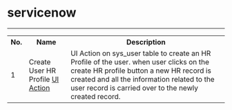 # servicenow
<hr/>
<table>
  <tr>
    <th>No.</th>
    <th>Name</th>
    <th>Description</th>
  </tr>
  <tr>
    <td>1</td>
    <td>Create User HR Profile <a href="https://github.com/BilalMalik10/servicenow/tree/master/UI%20Action">UI Action</a></td>
    <td>UI Action on sys_user table to create an HR Profile of the user. when user clicks on the create HR profile button a new HR record is created and all the information related to the user record is carried over to the newly created record.</td>
  </tr>
</table>
